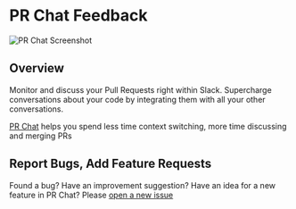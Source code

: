 # PR Chat Feedback
![PR Chat Screenshot](https://user-images.githubusercontent.com/218705/153997958-0966a16f-1aa0-4bb2-9ae1-725dcc7654b0.png)

## Overview

Monitor and discuss your Pull Requests right within Slack. Supercharge conversations about your code by integrating them with all your other conversations.

[PR Chat](https://pr.chat/?utm_source=github&utm_medium=feedback) helps you spend less time context switching, more time discussing and merging PRs

## Report Bugs, Add Feature Requests

Found a bug? Have an improvement suggestion? Have an idea for a new feature in PR Chat? Please [open a new issue](https://github.com/prchat/feedback/issues/new)
